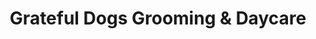 ---
title: "Grateful Dogs Grooming & Daycare"
url: /wayne/grateful-dogs-grooming-and-daycare/
shop: pet grooming
---
